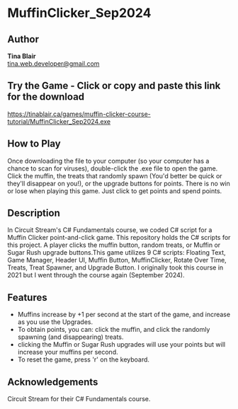 # MuffinClicker_Sep2024

## Author
**Tina Blair**  
[tina.web.developer@gmail.com](mailto:tina.web.developer@gmail.com)

## Try the Game - Click or copy and paste this link for the download
https://tinablair.ca/games/muffin-clicker-course-tutorial/MuffinClicker_Sep2024.exe

## How to Play
Once downloading the file to your computer (so your computer has a chance to scan for viruses), double-click the .exe file to open the game. Click the muffin, the treats that randomly spawn (You'd better be quick or they'll disappear on you!), or the upgrade buttons for points. There is no win or lose when playing this game. Just click to get points and spend points.

## Description
In Circuit Stream's C# Fundamentals course, we coded C# script for a Muffin Clicker point-and-click game. This repository holds the C# scripts for this project. A player clicks the muffin button, random treats, or Muffin or Sugar Rush upgrade buttons.This game utilizes 9 C# scripts: Floating Text, Game Manager, Header UI, Muffin Button, MuffinClicker, Rotate Over Time, Treats, Treat Spawner, and Upgrade Button. I originally took this course in 2021 but I went through the course again (September 2024).

## Features
- Muffins increase by +1 per second at the start of the game, and increase as you use the Upgrades.
- To obtain points, you can: click the muffin, and click the randomly spawning (and disappearing) treats.
- clicking the Muffin or Sugar Rush upgrades will use your points but will increase your muffins per second.
- To reset the game, press 'r' on the keyboard.

## Acknowledgements
Circuit Stream for their C# Fundamentals course.
